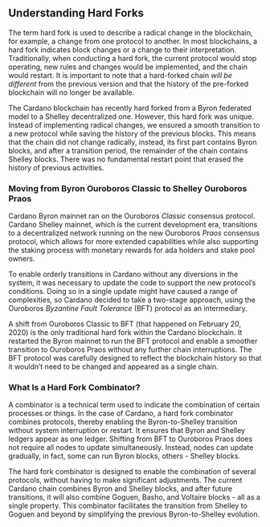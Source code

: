 ## Understanding Hard Forks

The term hard fork is used to describe a radical change in the blockchain, for example, a change from one protocol to another. In most blockchains, a hard fork indicates block changes or a change to their interpretation. Traditionally, when conducting a hard fork, the current protocol would stop operating, new rules and changes would be implemented, and the chain would restart. It is important to note that a hard-forked chain *will be different* from the previous version and that the history of the pre-forked blockchain will no longer be available.

The Cardano blockchain has recently hard forked from a Byron federated model to a Shelley decentralized one. However, this hard fork was unique. Instead of implementing radical changes, we ensured a smooth transition to a new protocol while saving the history of the previous blocks. This means that the chain did not change radically, instead, its first part contains Byron blocks, and after a transition period, the remainder of the chain contains Shelley blocks. There was no fundamental restart point that erased the history of previous activities.

### Moving from Byron Ouroboros Classic to Shelley Ouroboros Praos

Cardano Byron mainnet ran on the Ouroboros *Classic* consensus protocol. Cardano Shelley mainnet, which is the current development era, transitions to a decentralized network running on the new Ouroboros *Praos* consensus protocol, which allows for more extended capabilities while also supporting the staking process with monetary rewards for ada holders and stake pool owners.

To enable orderly transitions in Cardano without any diversions in the system, it was necessary to update the code to support the new protocol’s conditions. Doing so in a single update might have caused a range of complexities, so Cardano decided to take a two-stage approach, using the Ouroboros *Byzantine Fault Tolerance* (BFT) protocol as an intermediary.

A shift from Ouroboros Classic to BFT (that happened on February 20, 2020)  is the only traditional hard fork within the Cardano blockchain. It restarted the Byron mainnet to run the BFT protocol and enable a smoother transition to Ouroboros Praos without any further chain interruptions. The BFT protocol was carefully designed to reflect the blockchain history so that it wouldn’t need to be changed and appeared as a single chain. 

### What Is a Hard Fork Combinator?

A combinator is a technical term used to indicate the combination of certain processes or things. In the case of Cardano, a hard fork combinator combines protocols, thereby enabling the Byron-to-Shelley transition without system interruption or restart. It ensures that Byron and Shelley ledgers appear as one ledger. Shifting from BFT to Ouroboros Praos does not require all nodes to update simultaneously. Instead, nodes can update gradually, in fact, some can run Byron blocks, others - Shelley blocks.

The hard fork combinator is designed to enable the combination of several protocols, without having to make significant adjustments. The current Cardano chain combines Byron and Shelley blocks, and after future transitions, it will also combine Goguen, Basho, and Voltaire blocks - all as a single property.  This combinator facilitates the transition from Shelley to Goguen and beyond by simplifying the previous Byron-to-Shelley evolution.

